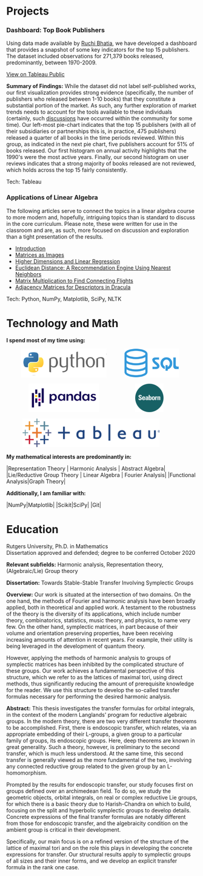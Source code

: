 # Projects<a name="projects"></a>

<div class="proj">
<h3>Dashboard: Top Book Publishers</h3>
<p>Using data made available by <a href='https://www.kaggle.com/ruchi798/bookcrossing-dataset#' target='_blank'>Ruchi Bhatia</a>, we have developed a dashboard that provides a snapshot of some key indicators for the top 15 publishers.  The dataset included observations for 271,379 books released, predominantly, between 1970-2009.</p>

<a href="https://public.tableau.com/profile/john.thomas3702#!/vizhome/BookReviews_15998434359980/BooksReleasedbyPublisher" target="_blank">View on Tableau Public</a>


<p><strong>Summary of Findings:</strong>  While the dataset did not label self-published works, our first visualization provides strong evidence (specifically, the number of publishers who released between 1-10 books) that they constitute a substantial portion of the market.  As such, any further exploration of market trends needs to account for the tools available to these individuals (certainly, such <a href='https://www.nytimes.com/2011/05/22/books/review/the-case-for-self-publishing.html' target="_blank">discussions</a> have occurred within the community for some time).  Our left-most pie-chart indicates that the top 15 publishers (with all of their subsidiaries or partnerships this is, in practice, 475 publishers) released a quarter of all books in the time periods reviewed.  Within this group, as indicated in the next pie chart, five publishers account for 51% of books released.  Our first histogram on annual activity highlights that the 1990's were the most active years.  Finally, our second histogram on user reviews indicates that a strong majority of books released are not reviewed, which holds across the top 15 fairly consistently.  </p>

<p>Tech: Tableau</p>
</div>

<div class="proj">
<h3>Applications of Linear Algebra</h3>
<p> The following articles serve to connect the topics in a linear algebra course to more modern and, hopefully, intriguing topics than is standard to discuss in the core curriculum.  Please note, these were written for use in the classroom and are, as such, more focused on discussion and exploration than a tight presentation of the results.</p>

<ul> 
  <li><a href="https://jowenthomas.github.io/linear-algebra-applications/">Introduction</a></li>
<li><a href="https://jowenthomas.github.io/linear-algebra-applications/assets/pages/matrices-as-images.html">Matrices as Images</a></li>
<li><a href="https://jowenthomas.github.io/linear-algebra-applications/assets/pages/higher-dimensions-and-linear-regression.html" >Higher Dimensions and Linear Regression</a></li>
<li><a href="https://jowenthomas.github.io/linear-algebra-applications/assets/pages/euclidean-distance-a-recommendation-engine-using-nearest-neighbors.html" >Euclidean Distance: A Recommendation Engine Using Nearest Neighbors</a></li>
<li><a href="https://jowenthomas.github.io/linear-algebra-applications/assets/pages/matrix-multiplication-to-find-connecting-flights.html" >Matrix Multiplication to Find Connecting Flights</a></li>
<li><a href="https://jowenthomas.github.io/linear-algebra-applications/assets/pages/adjacency-matrices-for-descriptors-in-dracula.html" >Adjacency Matrices for Descriptors in Dracula</a></li>
</ul>

<p>Tech: Python, NumPy, Matplotlib, SciPy, NLTK</p>
</div>



# Technology and Math<a name="techmath"></a>

**I spend most of my time using:**

&nbsp;&nbsp;&nbsp;&nbsp;&nbsp;&nbsp;&nbsp;&nbsp;&nbsp;&nbsp;<img src="./assets/language_logos/python.png" alt="python" height="75"/> &nbsp;&nbsp;&nbsp;&nbsp;&nbsp;&nbsp;&nbsp;&nbsp;&nbsp;&nbsp; <img src="./assets/language_logos/sql.png" alt="sql" height="75"/>

&nbsp;&nbsp;&nbsp;&nbsp;&nbsp;&nbsp;&nbsp;&nbsp;&nbsp;&nbsp;&nbsp;&nbsp;&nbsp;&nbsp;&nbsp;<img src="./assets/language_logos/pandas.png" alt="pandas" height="75"/> &nbsp;&nbsp;&nbsp;&nbsp;&nbsp;&nbsp;&nbsp;&nbsp;&nbsp;&nbsp;&nbsp;&nbsp;&nbsp;&nbsp;&nbsp;&nbsp;&nbsp;&nbsp;&nbsp;&nbsp;&nbsp;&nbsp;&nbsp;<img src="./assets/language_logos/seaborn.png" alt="seaborn" height="75"/>

&nbsp;&nbsp;&nbsp;&nbsp;&nbsp;&nbsp;&nbsp;&nbsp;&nbsp;&nbsp; <img src="./assets/language_logos/tableau.png" alt="sql" height="75"/>


**My mathematical interests are predominantly in:**

|Representation Theory | Harmonic Analysis  |   Abstract Algebra|
|Lie/Reductive Group Theory  |   Linear Algebra  |   Fourier Analysis|
|Functional Analysis|Graph Theory|

**Additionally, I am familiar with:**

|NumPy|Matplotlib|
|Scikit|SciPy|
|Git|





# Education<a name="education"></a>
Rutgers University, Ph.D. in Mathematics  
Dissertation approved and defended; degree to be conferred October 2020

**Relevant subfields:** 
Harmonic analysis, Representation theory, (Algebraic/Lie) Group theory

**Dissertation:** 
Towards Stable-Stable Transfer Involving Symplectic Groups

**Overview:** 
Our work is situated at the intersection of two domains.  On the one hand, the methods of Fourier and harmonic analysis have been broadly applied, both in theoretical and applied work.  A testament to the robustness of the theory is the diversity of its applications, which include number theory, combinatorics, statistics, music theory, and physics, to name very few.  On the other hand, symplectic matrices, in part because of their volume and orientation preserving properties, have been receiving increasing amounts of attention in recent years.  For example, their utility is being leveraged in the development of quantum theory.

However, applying the methods of harmonic analysis to groups of symplectic matrices has been inhibited by the complicated structure of these groups. Our work achieves a fundamental perspective of this structure, which we refer to as the lattices of maximal tori, using direct methods, thus significantly reducing the amount of prerequisite knowledge for the reader.  We use this structure to develop the so-called transfer formulas necessary for performing the desired harmonic analysis.

**Abstract:** 
This thesis investigates the transfer formulas for orbital integrals, in the context of the modern Langlands' program for reductive algebraic groups. In the modern theory, there are two very different transfer theorems to be accomplished. First, there is endoscopic transfer, which relates, via an appropriate embedding of their L-groups,
a given group to a particular family of groups, its endoscopic groups. Here, deep theorems are known in great generality. Such a theory, however, is preliminary to the
second transfer, which is much less understood. At the same time, this second transfer is generally viewed as the more fundamental of the two, involving any connected
reductive group related to the given group by an L-homomorphism.

Prompted by the results for endoscopic transfer, our study focuses first on groups defined over an archimedean field. To do so, we study the geometric objects, orbital
integrals, on real or complex reductive Lie groups, for which there is a basic theory due to Harish-Chandra on which to build, focusing on the split and hyperbolic symplectic
groups to develop details. Concrete expressions of the final transfer formulas are notably different from those for endoscopic transfer, and the algebraicity condition
on the ambient group is critical in their development.

Specifically, our main focus is on a refined version of the structure of the lattice of maximal tori and on the role this plays in developing the concrete expressions for
transfer. Our structural results apply to symplectic groups of all sizes and their inner forms, and we develop an explicit transfer formula in the rank one case.
